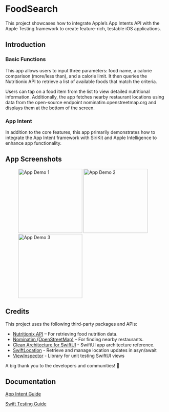 # FoodSearch
This project showcases how to integrate Apple’s App Intents API with the Apple Testing framework to create feature-rich, testable iOS applications.

## Introduction
### Basic Functions
This app allows users to input three parameters: food name, a calorie comparison (more/less than), and a calorie limit. It then queries the Nutritionix API to retrieve a list of available foods that match the criteria.

Users can tap on a food item from the list to view detailed nutritional information. Additionally, the app fetches nearby restaurant locations using data from the open-source endpoint nominatim.openstreetmap.org and displays them at the bottom of the screen.

### App Intent
In addition to the core features, this app primarily demonstrates how to integrate the App Intent framework with SiriKit and Apple Intelligence to enhance app functionality.

## App Screenshots
<figure>
<img src="https://github.com/user-attachments/assets/ab4e2f80-db58-483d-8194-452b023fc383" width="200" title="App Demo 1" alt="App Demo 1"/>
<img src="https://github.com/user-attachments/assets/151e33a4-befb-43ea-9897-b8c43c12aeeb" width="200" title="App Demo 2" alt="App Demo 2"/>
<img src="https://github.com/user-attachments/assets/18589279-2506-4a75-99b8-b89d9267b5a8" width="200" title="App Demo 3" alt="App Demo 3"/>
</figure>

## Credits

This project uses the following third-party packages and APIs:
- [Nutritionix API](https://www.nutritionix.com) – For retrieving food nutrition data.
- [Nominatim (OpenStreetMap)](https://nominatim.openstreetmap.org/) – For finding nearby restaurants.
- [Clean Architecture for SwiftUI](https://github.com/nalexn/clean-architecture-swiftui) - SwiftUI app architecture reference.
- [SwiftLocation](https://github.com/malcommac/SwiftLocation) - Retrieve and manage location updates in asyn/await
- [ViewInspector](https://github.com/nalexn/ViewInspector) - Library for unit testing SwiftUI views

A big thank you to the developers and communities! 🎉

## Documentation
[App Intent Guide](Documents/AppIntent.md)

[Swift Testing Guide](Documents/SwiftTesting.md)